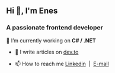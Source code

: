 <h2 align="left">Hi 👋, I'm Enes</h2>
<h3 align="left">A passionate frontend developer</h3>
<!-- - 🔭 I’m currently working on [Whitebox Music](https://github.com/enesskilic/whitebox-music) -->

🔭 I’m currently working on **C# / .NET**

- 📝 I write articles on [dev.to](https://dev.to/enesskilic)

- 📫 How to reach me [Linkedin](https://www.linkedin.com/in/enes-k%C4%B1l%C4%B1%C3%A7/) &nbsp;|&nbsp; [E-mail](https://mail.google.com/mail/?view=cm&fs=1&to=eneskilic.iletisim@gmail.com)
<br />

<!-- <h3 align="left">Languages and Tools</h3>
<hr />
<br />
<p align="left"> <a href="https://developer.mozilla.org/en-US/docs/Web/JavaScript" target="_blank"> <img src="https://raw.githubusercontent.com/devicons/devicon/master/icons/javascript/javascript-original.svg" alt="javascript" width="40" height="40"/> </a> &nbsp;&nbsp;&nbsp;&nbsp; <a href="https://reactjs.org/" target="_blank"> <img src="https://raw.githubusercontent.com/devicons/devicon/master/icons/react/react-original-wordmark.svg" alt="react" width="40" height="40"/> </a> &nbsp;&nbsp;&nbsp;&nbsp; <a href="https://sass-lang.com" target="_blank"> <img src="https://raw.githubusercontent.com/devicons/devicon/master/icons/sass/sass-original.svg" alt="sass" width="40" height="40"/> </a> </p> -->

<!--
**enesskilic/enesskilic** is a ✨ _special_ ✨ repository because its `README.md` (this file) appears on your GitHub profile.

Here are some ideas to get you started:

- 🔭 I’m currently working on ...
- 🌱 I’m currently learning ...
- 👯 I’m looking to collaborate on ...
- 🤔 I’m looking for help with ...
- 💬 Ask me about ...
- 📫 How to reach me: ...
- 😄 Pronouns: ...
- ⚡ Fun fact: ...
-->
